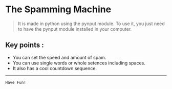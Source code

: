 # The Spamming Machine

> It is made in python using the pynput module. To
> use it, you just need to have the pynput module installed in your computer.
## Key points :

- You can set the speed and amount of spam.
- You can use single words or whole setences including spaces.
- It also has a cool countdown sequence.
---

`Have Fun!`
